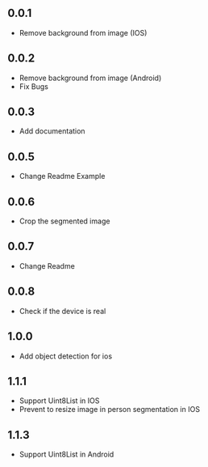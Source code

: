 ## 0.0.1

* Remove background from image (IOS)

## 0.0.2

* Remove background from image (Android)
* Fix Bugs

## 0.0.3

* Add documentation

## 0.0.5

* Change Readme Example

## 0.0.6

* Crop the segmented image

## 0.0.7

* Change Readme

## 0.0.8

* Check if the device is real

## 1.0.0

* Add object detection for ios

## 1.1.1

* Support Uint8List in IOS
* Prevent to resize image in person segmentation in IOS

## 1.1.3

* Support Uint8List in Android